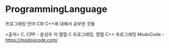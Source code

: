# ProgrammingLanguage
프로그래밍 언어 C와 C++에 대해서 공부한 것들

<출처>
C, CPP - 윤성우 저 열혈 C 프로그래밍, 열혈 C++ 프로그래밍
ModoCode - https://modoocode.com/
